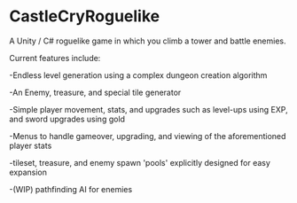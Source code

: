 # CastleCryRoguelike
A Unity / C# roguelike game in which you climb a tower and battle enemies.



Current features include: 

-Endless level generation using a complex dungeon creation algorithm 

-An Enemy, treasure, and special tile generator

-Simple player movement, stats, and upgrades such as level-ups using EXP, and sword upgrades using gold

-Menus to handle gameover, upgrading, and viewing of the aforementioned player stats

-tileset, treasure, and enemy spawn 'pools' explicitly designed for easy expansion

-(WIP) pathfinding AI for enemies

